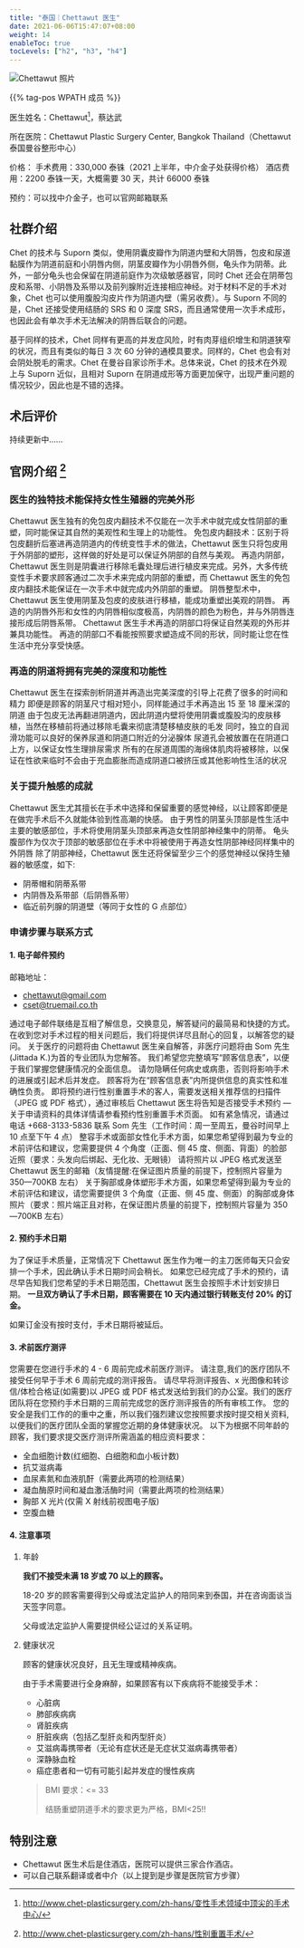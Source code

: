 ```yaml
---
title: "泰国｜Chettawut 医生"
date: 2021-06-06T15:47:07+08:00
weight: 14
enableToc: true
tocLevels: ["h2", "h3", "h4"]
---
```


![Chettawut 照片](images/doctor/Chettawut.jpg)

{{% tag-pos WPATH 成员 %}}

医生姓名：Chettawut[^1]，蔡达武

所在医院：Chettawut Plastic Surgery Center, Bangkok Thailand（Chettawut 泰国曼谷整形中心）

价格：
手术费用：330,000 泰铢（2021 上半年，中介金子处获得价格）
酒店费用：2200 泰铢一天，大概需要 30 天，共计 66000 泰铢

预约：可以找中介金子，也可以官网邮箱联系

## 社群介绍

Chet 的技术与 Suporn 类似，使用阴囊皮瓣作为阴道内壁和大阴唇，包皮和尿道黏膜作为阴道前庭和小阴唇内侧，阴茎皮瓣作为小阴唇外侧，龟头作为阴蒂。此外，一部分龟头也会保留在阴道前庭作为次级敏感器官，同时 Chet 还会在阴蒂包皮和系带、小阴唇及系带以及前列腺附近连接相应神经。对于材料不足的手术对象，Chet 也可以使用腹股沟皮片作为阴道内壁（需另收费）。与 Suporn 不同的是，Chet 还接受使用结肠的 SRS 和 0 深度 SRS，而且通常使用一次手术成形，也因此会有单次手术无法解决的阴唇后联合的问题。

基于同样的技术，Chet 同样有更高的并发症风险，时有肉芽组织增生和阴道狭窄的状况，而且有类似的每日 3 次 60 分钟的通模具要求。同样的，Chet 也会有对会阴处脱毛的需求。Chet 在曼谷自家诊所手术。总体来说，Chet 的技术在外观上与 Suporn 近似，且相对 Suporn 在阴道成形等方面更加保守，出现严重问题的情况较少，因此也是不错的选择。

## 术后评价

持续更新中……

## 官网介绍 [^2]

### 医生的独特技术能保持女性生殖器的完美外形

Chettawut 医生独有的免包皮内翻技术不仅能在一次手术中就完成女性阴部的重塑，同时能保证其自然的美观性和生理上的功能性。
免包皮内翻技术：区别于将包皮翻折后塞进再造阴道内的传统变性手术的做法，Chettawut 医生只将包皮用于外阴部的塑形，这样做的好处是可以保证外阴部的自然与美观。
再造内阴部，Chettawut 医生则是阴囊进行移除毛囊处理后进行植皮来完成。另外，大多传统变性手术要求顾客通过二次手术来完成内阴部的重塑，而 Chettawut 医生的免包皮内翻技术能保证在一次手术中就完成内外阴部的重塑。
阴唇整型术中，Chettawut 医生使用阴茎及包皮的皮肤进行移植，能成功重塑出美观的阴唇。
再造的内阴唇外形和女性的内阴唇相似度极高，内阴唇的颜色为粉色，并与外阴唇连接形成后阴唇系带。
Chettawut 医生手术再造的阴部口将保证自然美观的外形并兼具功能性。
再造的阴部口不看能按照要求塑造成不同的形状，同时能让您在性生活中充分享受快感。

### 再造的阴道将拥有完美的深度和功能性

Chettawut 医生在探索剖析阴道并再造出完美深度的引导上花费了很多的时间和精力
即便是顾客的阴茎尺寸相对短小，同样能通过手术再造出 15 至 18 厘米深的阴道
由于包皮无法再翻进阴道内，因此阴道内壁将使用阴囊或腹股沟的皮肤移植，当然在移植前将通过移除毛囊来彻底清楚移植皮肤的毛发
同时，独立的自润滑功能可以良好的保养尿道和阴道口附近的分泌腺体
尿道孔会被放置在在阴道口上方，以保证女性生理排尿需求
所有的在尿道周围的海绵体肌肉将被移除，以保证在性欲来临时不会由于充血膨胀而造成阴道口被挤压或其他影响性生活的状况

### 关于提升触感的成就

Chettawut 医生尤其擅长在手术中选择和保留重要的感觉神经，以让顾客即便是在做完手术后不久就能体验到性高潮的快感。
由于男性的阴茎头顶部是性生活中主要的敏感部位，手术将使用阴茎头顶部来再造女性阴部神经集中的阴蒂。
龟头腹部作为仅次于顶部的敏感部位在手术中将被使用于再造女性阴部神经同样集中的外阴唇
除了阴部神经，Chettawut 医生还将保留至少三个的感觉神经以保持生殖器的敏感度，如下:

- 阴蒂帽和阴蒂系带
- 内阴唇及系带部（后阴唇系带）
- 临近前列腺的阴道壁（等同于女性的 G 点部位）

### 申请步骤与联系方式

#### 1. 电子邮件预约

邮箱地址：

- [chettawut@gmail.com](mailto:chettawut@gmail.com)
- [cset@truemail.co.th](mailto:cset@truemail.co.th)

通过电子邮件联络是互相了解信息，交换意见，解答疑问的最简易和快捷的方式。在收到您对手术过程的相关问题后，我们将提供详尽且耐心的回复，以解答您的疑问。
关于医疗的问题将由 Chettawut 医生亲自解答，非医疗问题将由 Som 先生(Jittada K.)为首的专业团队为您解答。
我们希望您完整填写“顾客信息表”，以便于我们掌握您健康情况的全面信息。
请勿隐瞒任何病史或病患，否则将影响手术的进展或引起术后并发症。
顾客将为在“顾客信息表”内所提供信息的真实性和准确性负责。
即将预约进行性别重置手术的客人，需要发送相关推荐信的扫描件（JPEG 或 PDF 格式），通过审核后 Chettawut 医生将告知是否接受手术预约 — 关于申请资料的具体详情请参看预约性别重置手术页面。
如有紧急情况，请通过电话 +668-3133-5836 联系 Som 先生（工作时间：周一至周五，曼谷时间早上 10 点至下午 4 点）
整容手术或面部女性化手术方面，如果您希望得到最为专业的术前评估和建议，您需要提供 4 个角度（正面、侧 45 度、侧面、背面）的脸部近照（要求：头发向后绑起、无化妆、无眼镜）
请将照片以 JPEG 格式发送至 Chettawut 医生的邮箱（友情提醒:在保证图片质量的前提下，控制照片容量为 350—700KB 左右）
关于胸部或身体塑形手术方面，如果您希望得到最为专业的术前评估和建议，请您需要提供 3 个角度（正面、侧 45 度、侧面）的胸部或身体照片（要求：照片端正且对称，在保证图片质量的前提下，控制照片容量为 350—700KB 左右）

#### 2. 预约手术日期

为了保证手术质量，正常情况下 Chettawut 医生作为唯一的主刀医师每天只会安排一个手术，因此确认手术日期时间会稍长。
如果您已经完成了手术的预约，请尽早告知我们您希望的手术日期范围，Chettawut 医生会按照手术计划安排日期。
**一旦双方确认了手术日期，顾客需要在 10 天内通过银行转账支付 20% 的订金。**

如果订金没有按时支付，手术日期将被延后。

#### 3. 术前医疗测评

您需要在您进行手术的 4 - 6 周前完成术前医疗测评。
请注意,我们的医疗团队不接受任何早于手术 6 周前完成的测评报告。
请尽早将测评报告、x 光图像和转诊信/体检合格证(如需要)以 JPEG 或 PDF 格式发送给到我们的办公室。我们的医疗团队将在您预约手术日期的三周前完成您的医疗测评报告的所有审核工作。
您的安全是我们工作的的重中之重，所以我们强烈建议您按照要求按时提交相关资料,以便我们的医疗团队全面的掌握您近期的身体健康状况。
以下为根据不同年龄的顾客，我们要求提交医疗测评所需涵盖的相应资料要求：

- 全血细胞计数(红细胞、白细胞和血小板计数)
- 抗艾滋病毒
- 血尿素氮和血液肌酐（需要此两项的检测结果）
- 凝血酶原时间和凝血激活酶时间（需要此两项的检测结果）
- 胸部 X 光片(仅需 X 射线前视图电子版)
- 空腹血糖

#### 4. 注意事项

1. 年龄

   **我们不接受未满 18 岁或 70 以上的顾客。**

   18-20 岁的顾客需要得到父母或法定监护人的陪同来到泰国，并在咨询面谈当天签字同意。

   父母或法定监护人需要提供经公证过的关系证明。

2. 健康状况

   顾客的健康状况良好，且无生理或精神疾病。

   由于手术需要进行全身麻醉，如果顾客有以下疾病将不能接受手术：

   - 心脏病
   - 肺部疾病病
   - 肾脏疾病
   - 肝脏疾病（包括乙型肝炎和丙型肝炎）
   - 艾滋病毒携带者（无论有症状还是无症状艾滋病毒携带者）
   - 深静脉血栓
   - 癌症患者和一切有可能引起并发症的慢性疾病

   > BMI 要求：<= 33
   >
   > 结肠重塑阴道手术的要求更为严格，BMI<25!!

## 特别注意

- Chettawut 医生术后是住酒店，医院可以提供三家合作酒店。
- 可以自己联系翻译或者中介（以上提到是步骤是医院官方步骤）

[^1]: http://www.chet-plasticsurgery.com/zh-hans/变性手术领域中顶尖的手术中心/
[^2]: http://www.chet-plasticsurgery.com/zh-hans/性别重置手术/
